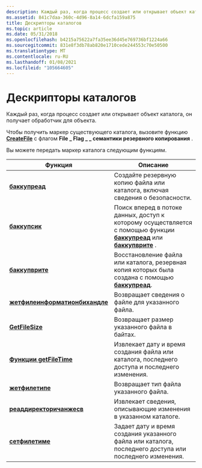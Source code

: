 ```yaml
---
description: Каждый раз, когда процесс создает или открывает объект каталога, он получает обработчик для объекта.
ms.assetid: 841c7daa-360c-4d96-8a14-6dcfa159a875
title: Дескрипторы каталогов
ms.topic: article
ms.date: 05/31/2018
ms.openlocfilehash: b4215a75622a7fa35ee36d45e769736bf1224a66
ms.sourcegitcommit: 831e8f3db78ab820e1710cede244553c70e50500
ms.translationtype: MT
ms.contentlocale: ru-RU
ms.lasthandoff: 01/08/2021
ms.locfileid: "105664605"
---
```

# <a name="directory-handles"></a>Дескрипторы каталогов

Каждый раз, когда процесс создает или открывает объект каталога, он получает обработчик для объекта.

Чтобы получить маркер существующего каталога, вызовите функцию [**CreateFile**](/windows/desktop/api/FileAPI/nf-fileapi-createfilea) с флагом **File \_ Flag \_ \_ семантики резервного копирования** .

Вы можете передать маркер каталога следующим функциям.



| Функция                                                         | Описание                                                                                                                                                      |
|------------------------------------------------------------------|------------------------------------------------------------------------------------------------------------------------------------------------------------------|
| [**баккупреад**](/windows/desktop/api/winbase/nf-winbase-backupread)                              | Создайте резервную копию файла или каталога, включая сведения о безопасности.<br/>                                                                                      |
| [**баккупсик**](/windows/desktop/api/winbase/nf-winbase-backupseek)                              | Поиск вперед в потоке данных, доступ к которому осуществляется с помощью функции [**баккупреад**](/windows/desktop/api/winbase/nf-winbase-backupread) или [**баккупврите**](/windows/desktop/api/winbase/nf-winbase-backupwrite) .<br/> |
| [**баккупврите**](/windows/desktop/api/winbase/nf-winbase-backupwrite)                            | Восстановление файла или каталога, резервная копия которых была создана с помощью [**баккупреад**](/windows/desktop/api/winbase/nf-winbase-backupread).<br/>                                                             |
| [**жетфилеинформатионбихандле**](/windows/desktop/api/FileAPI/nf-fileapi-getfileinformationbyhandle) | Возвращает сведения о файле для указанного файла.<br/>                                                                                                    |
| [**GetFileSize**](/windows/desktop/api/FileAPI/nf-fileapi-getfilesize)                               | Возвращает размер указанного файла в байтах.<br/>                                                                                                   |
| [**Функции getFileTime**](/windows/desktop/api/fileapi/nf-fileapi-getfiletime)                              | Извлекает дату и время создания файла или каталога, последнего доступа и последнего изменения.<br/>                                                   |
| [**жетфилетипе**](/windows/desktop/api/FileAPI/nf-fileapi-getfiletype)                               | Возвращает тип файла указанного файла.<br/>                                                                                                        |
| [**реаддиректоричанжесв**](/windows/desktop/api/WinBase/nf-winbase-readdirectorychangesw)           | Извлекает сведения, описывающие изменения в указанном каталоге.<br/>                                                                      |
| [**сетфилетиме**](/windows/desktop/api/fileapi/nf-fileapi-setfiletime)                              | Задает дату и время создания указанного файла или каталога, последнего доступа или последнего изменения.<br/>                                             |



 

 

